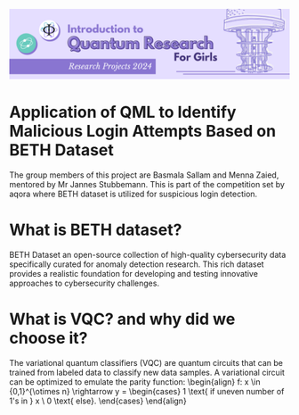 ![IQRG Banner for Research Projects](../IQRG_Banner_Research_Projects_2024.png)

# Application of QML to Identify Malicious Login Attempts Based on BETH Dataset
The group members of this project are Basmala Sallam and Menna Zaied, mentored by Mr Jannes Stubbemann. This is part of the competition set by aqora where BETH dataset is utilized for suspicious login detection. 
# What is BETH dataset?
BETH Dataset an open-source collection of high-quality cybersecurity data specifically curated for anomaly detection research. This rich dataset provides a realistic foundation for developing and testing innovative approaches to cybersecurity challenges.
# What is VQC? and why did we choose it?
The variational quantum classifiers (VQC) are quantum circuits that can be trained from labeled data to classify new data samples. A variational circuit can be optimized to emulate the parity function:
\begin{align}
f: x \in \{0,1\}^{\otimes n} \rightarrow y =
\begin{cases} 1 \text{  if uneven number of 1's in } x \\ 0
\text{ else}. 
\end{cases}
\end{align}
